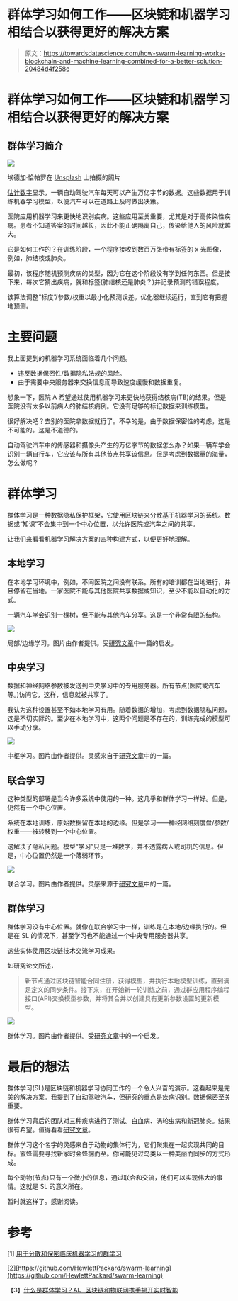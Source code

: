 # 群体学习如何工作——区块链和机器学习相结合以获得更好的解决方案

> 原文：<https://towardsdatascience.com/how-swarm-learning-works-blockchain-and-machine-learning-combined-for-a-better-solution-20484d4f258c>

# 群体学习如何工作——区块链和机器学习相结合以获得更好的解决方案

## 群体学习简介

![](img/b96fb892a9f7918d7e1da5f50c60a389.png)

埃德加·恰帕罗在 [Unsplash](https://unsplash.com?utm_source=medium&utm_medium=referral) 上拍摄的照片

[估计数字](https://datacenterfrontier.com/rolling-zettabytes-quantifying-the-data-impact-of-connected-cars/)显示，一辆自动驾驶汽车每天可以产生万亿字节的数据。这些数据用于训练机器学习模型，以便汽车可以在道路上及时做出决策。

医院应用机器学习来更快地识别疾病。这些应用至关重要，尤其是对于高传染性疾病。患者不知道答案的时间越长，因此不能正确隔离自己，传染给他人的风险就越大。

它是如何工作的？在训练阶段，一个程序接收到数百万张带有标签的 x 光图像，例如，肺结核或肺炎。

最初，该程序随机预测疾病的类型，因为它在这个阶段没有学到任何东西。但是接下来，每次它猜出疾病，就和标签(肺结核还是肺炎？)并记录预测的错误程度。

该算法调整“标度”/参数/权重以最小化预测误差。优化器继续运行，直到它有把握地预测。

# 主要问题

我上面提到的机器学习系统面临着几个问题。

*   违反数据保密性/数据隐私法规的风险。
*   由于需要中央服务器来交换信息而导致速度缓慢和数据重复。

想象一下，医院 A 希望通过使用机器学习来更快地获得结核病(TB)的结果。但是医院没有太多以前病人的肺结核病例。它没有足够的标记数据来训练模型。

很好解决吧？去别的医院拿数据就行了。不幸的是，由于数据保密性的考虑，这是不可能的。这是不道德的。

自动驾驶汽车中的传感器和摄像头产生的万亿字节的数据怎么办？如果一辆车学会识别一辆自行车，它应该与所有其他节点共享该信息。但是考虑到数据量的海量，怎么做呢？

# 群体学习

群体学习是一种数据隐私保护框架，它使用区块链来分散基于机器学习的系统。数据或“知识”不会集中到一个中心位置，以允许医院或汽车之间的共享。

让我们来看看机器学习解决方案的四种构建方式，以便更好地理解。

## 本地学习

在本地学习环境中，例如，不同医院之间没有联系。所有的培训都在当地进行，并且停留在当地。一家医院不能与其他医院共享数据或知识，至少不能以自动化的方式。

一辆汽车学会识别一棵树，但不能与其他汽车分享。这是一个非常有限的结构。

![](img/71d5dc3253da7aba905e4c440d1af686.png)

局部/边缘学习。图片由作者提供。受[研究文章](https://www.nature.com/articles/s41586-021-03583-3)中一篇的启发。

## 中央学习

数据和神经网络参数被发送到中央学习中的专用服务器。所有节点(医院或汽车等。)访问它，这样，信息就被共享了。

我认为这种设置甚至不如本地学习有用。随着数据的增加，考虑到数据隐私问题，这是不切实际的。至少在本地学习中，这两个问题是不存在的，训练完成的模型可以手动分享。

![](img/8e5c5f9088a24b0fcd5293edd907f230.png)

中枢学习。图片由作者提供。灵感来自于[研究文章](https://www.nature.com/articles/s41586-021-03583-3)中的一篇。

## 联合学习

这种类型的部署是当今许多系统中使用的一种。这几乎和群体学习一样好。但是，仍然有一个中心位置。

系统在本地训练，原始数据留在本地的边缘。但是学习——神经网络刻度盘/参数/权重——被转移到一个中心位置。

这解决了隐私问题。模型“学习”只是一堆数字，并不透露病人或司机的信息。但是，中心位置仍然是一个薄弱环节。

![](img/2ce4978baf6d1c53cab1cc605d737dac.png)

联合学习。图片由作者提供。灵感来源于[研究文章](https://www.nature.com/articles/s41586-021-03583-3)中的一篇。

## 群体学习

群体学习没有中心位置。就像在联合学习中一样，训练是在本地/边缘执行的。但是在 SL 的情况下，甚至学习也不能通过一个中央专用服务器共享。

这些实体使用区块链技术交流学习成果。

如研究论文所述，

> 新节点通过区块链智能合同注册，获得模型，并执行本地模型训练，直到满足定义的同步条件。接下来，在开始新一轮训练之前，通过群应用程序编程接口(API)交换模型参数，并将其合并以创建具有更新参数设置的更新模型。

![](img/31a0824afd40227ce9ef557ba5f4a269.png)

群体学习。图片由作者提供。受[研究文章](https://www.nature.com/articles/s41586-021-03583-3)中的一个启发。

# 最后的想法

群体学习(SL)是区块链和机器学习协同工作的一个令人兴奋的演示。这看起来是完美的解决方案。我提到了自动驾驶汽车，但研究的重点是疾病识别。数据保密至关重要。

群体学习背后的团队对三种疾病进行了测试。白血病、涡轮虫病和新冠肺炎。结果很有希望。值得看看[研究文章](https://www.nature.com/articles/s41586-021-03583-3)。

群体学习这个名字的灵感来自于动物的集体行为，它们聚集在一起实现共同的目标。蜜蜂需要寻找新家时会蜂拥而至。你可能见过鸟类以一种美丽而同步的方式形成。

每个动物(节点)只有一个微小的信息，通过联合和交流，他们可以实现伟大的事情。这就是 SL 的意义所在。

暂时就这样了。感谢阅读。

# 参考

[1] [用于分散和保密临床机器学习的群学习](https://www.nature.com/articles/s41586-021-03583-3)

[2][https://github.com/HewlettPackard/swarm-learning](https://github.com/HewlettPackard/swarm-learning)

【3】[什么是群体学习？AI、区块链和物联网携手揭开实时智能](https://www.youtube.com/watch?v=c29CjxfJNTY)
